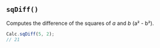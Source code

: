 ## `sqDiff()`

Computes the difference of the squares of *a* and *b* (a&sup2; - b&sup2;).

```javascript
Calc.sqDiff(5, 2);
// 21
```

